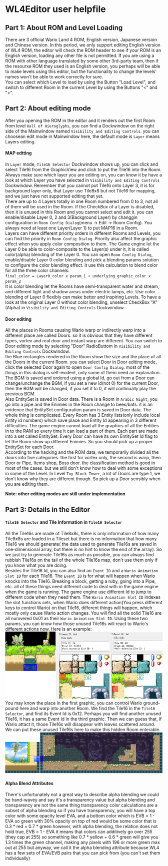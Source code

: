 # WL4Editor user helpfile
  
## Part 1: About ROM and Level Loading
  
There are 3 official Wario Land 4 ROM, English version, Japanese version and Chinese version. In this period, we only support editing English version of WL4 ROM, the editor will check the ROM header to see if your ROM is an  English version, loading any other file is not permitted. If you are using a ROM with other language translated by some other 3rd-party team, then if the resourxe ROM they used is an English version, you perhaps will be able to make levels using this editor, but the functionailty to change the levels' names won't be able to work correctly for sure.  
You can select which Level to load by using the Button "Load Level", and switch to different Room in the current Level by using the Buttons "<" and ">".  
  
## Part 2: About editing mode
After you opening the ROM in the editor and it renders out the first Room from level ``Hall of Hieroglyphs``, you can find a Dockwindow on the right side of the Mainwindow named ``Visibility and Editing Controls``. you can choosean edit mode in Mainwindow here, the default mode is ``Layer`` means Layers editing.  
#### MAP edtting
In ``Layer`` mode, ``Tile16 Selector`` Dockwindow shows up, you can click and select Tile16 from the GraphicView and click to put the Tile16 into the Room. Always make sure which layer you are editing on, you can know it by have a look at which Layer you have selected in ``Visibility and Editing Controls`` Dockwindow. Remember that you cannot put Tile16 onto Layer 3, it is for background layer only, that Layer use Tile8x8 but not Tile16 for mapping, and we just have not supported editing that yet.  
There are up to 4 Layers totally in one Room numbered from 0 to 3, not all of them will be used in the Room. If the CheckBox of a Layer is disabled, then it is unused in this Room and you cannot select and edit it. you can enable/disable Layer 0, 2 and 3(Background Layer) by changgin configuration in ``Room Config Dialog``(menu -> Edit -> Room Config). You always need at least one Layer(Layer 1) to put MAP16 in a Room.  
Layers can have different priority orders in different Rooms and Levels, you can find the priority in ``Room Config Dialog``. Priority also affect the graphic effect when you apply color composition to them. The Game engine let the Layer 0 be able to color-composite to the Layer(s) under it, it is called color(alpha) blending of the Layer 0. You can open ``Room Config Dialog``, enable/disable Layer 0 color blending and pick a blending params solution to configure the color blending effect. it use this calculation to blend color for all the three color channels:  
``final_color = Layer0_color x param_1 + underlying_graphic_color x param_2``  
It is color blending let the Rooms have semi-transparent water and stream, and different light and shadow areas under electric lamps, etc. Use color blending of Layer 0 flexibly can make better and inspiring Levels. To have a look at the original Layer 0 without color blending, unselect CheckBox "A"(Alpha) in ``Visibility and Editing Controls`` Dockwindow.  
#### Door editing
All the places in Rooms causing Wario warp or indirectly warp into a different place are called Doors. so it is obvious that they have different types, vortex and real door and instant warp are different. You can switch to Door editing mode by selecting "Door" RadioButtom in ``Visibility and Editing Controls`` Dockwindow.  
the Blue rectangles rendered in the Room show the size and the place of all the Doors in the current Room. you can select Door in Door editing mode, click the selected Door again to open ``Door Config Dialog``. most of the things in this dialog is self-evident, only some of them need an explanation.  
The BGM is saved and ordered using a global Id, go out from a Door can change/unchange the BGM, if you set a new id(not 0) for the current Door, then the BGM will be changed, if you set it to 0, it will continually play the previous BGM.  
Also EntitySet is saved in Door data. There is a Room in ``Arabic Night``, you go into a pipe and the Enimies in the Room change to bees/bats. it is an evidence that EntitySet configuration param is saved in Door data. The whole thing is complicated. Every Room has 3 Entity lists(only include local Entity id numbers) which save place and Entity Id appearing in 3 different difficulties. The game engine cannot load all the graphics of all the Entities in to the RAM so every time it can load a part of them. Each part are made into a set called EntitySet. Every Door can have its own EntitySet Id flag to let the Room show up different Enimies. So you should pick up a proper EntitySet for each Door.  
According to the hacking and the ROM data, we temporarily divided all the doors into five categories. the first for vortex only, the second is warp, then Door or Pipe, Items shop, Boss door. the classification method is good in most of the cases. but we still don't know how to deal with some exceptions in some of the Level. In Level ``Toy Block Tower``, a lot of Doors are type 1, we don't know why they are different though. So pick up a Door sensibly when you are editing them.  
  
**Note: other editing modes are still under implementation**  
  
## Part 3: Details in the Editor
#### ``Tile16 Selector`` and Tile Information in ``Tile16 Selector``
All the Tile16s are made of Tile8x8s, there is only information of how many Tile8x8s are loaded in a Tileset but there is no information that how many Tile16 we should generate( the data used to generate Tile16s are saved in one-dimensional array, but there is no hint to know the end of the array). So we just try to generate Tile16s as much as possible, you can always find rubbish Tile16s on the tail of the whole Tile16s map, don't use them only if you know what you are doing.  
Besides the Tile16 Id, you can also find an ``Event ID`` and a ``Wario Animation Slot ID`` for each Tile16. The ``Event ID`` is for what will happen when Wario knocks into the Tile16. Breaking a block, getting a ruby, going into a Pipe, etc. all of these things need different code to deal with in the game engine when the game is running. The game engine use different Id to jump to different code when they need them. The ``Wario Animation Slot ID`` indexes the slot functions sets, when Wario does different action(You press different keys to control Wario) on that Tile16, different things will happen, which mostly only cause Wario action changes. You will find all the solid Tile16 are all numvered 0x01 as their ``Wario Animation Slot ID``. Using these two params, you can know how those unused Tile16s will react to Wario's different actions now. Here is an example:  
![graphics not found](1.png)  
You may know the place in the first graphic, you can control Wario ground-pound here and warp into another Room. We find the Tile16 in the ``Tile16 Selector``, and find its Event Id is 0x12. Perhaps you will find another unused Tile16, it has a same Event Id in the third graphic. Then we can guess that, if Wario attact it, those Tile16s will disappear with leaves scattered around. We can put these unused Tile16s here to make this hidden Room enterable.  
![graphics not found](2.png)  

#### Alpha Blend Attributes
There's unfortunately not a great way to describe alpha blending
we could be hand-wavey and say it's a transparency value
but alpha blending and transparency are not the same thing
transparency color calculations are a subset of alpha blending
so if you have transparency, you will have a top color with some opacity level EVA, and a bottom color which is EVB = 1 - EVA
so green with 30% opacity on top of red would be some color that is 0.3 * red + 0.7 * green
however, with alpha blending, the relation does not hold true, EVB = 1 - EVA
it means that colors can additively go over 255 (they cap at 255)
so something like 0.7 * yellow + 0.6 * green will give you 1.3 times the green channel, making any pixels with 196 or more green max out at 255
but anyway, we call it the alpha blending attribute because WL4 has a few sets of EVA/EVB pairs that you can pick from (you can't set them individually)
